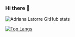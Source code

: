 ### Hi there 👋

![Adriana Latorre GitHub stats](https://github-readme-stats.vercel.app/api?username=AdrianaLatorreGit&show_icons=true&theme=radical)

[![Top Langs](https://github-readme-stats.vercel.app/api/top-langs/?username=AdrianaLatorreGit&layout=compact)](https://github.com/AdrianaLatorreGit/github-readme-stats)




<!--
**AdrianaLatorreGit/AdrianaLatorreGit** is a ✨ _special_ ✨ repository because its `README.md` (this file) appears on your GitHub profile.

Here are some ideas to get you started:

- 🔭 I’m currently working on ...
- 🌱 I’m currently learning ...
- 👯 I’m looking to collaborate on ...
- 🤔 I’m looking for help with ...
- 💬 Ask me about ...
- 📫 How to reach me: ...
- 😄 Pronouns: ...
- ⚡ Fun fact: ...
-->
